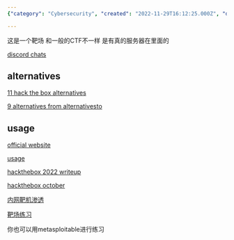 ```yaml
---
{"category": "Cybersecurity", "created": "2022-11-29T16:12:25.000Z", "date": "2022-11-29 16:12:25", "description": "HackTheBox is a cybersecurity platform that provides users with a virtual hacking environment for practice and training. Unlike traditional CTF competitions, HackTheBox features real servers to enhance the learning experience. While there are alternatives such as 11topbestalternatives.com/hack-the-box/ and alternativeto.net/software/hack-the-box/, the platform can be accessed through its official website. Additionally, numerous writeups and guides are available online to assist users in their training.", "modified": "2022-12-05T08:58:58.779Z", "tags": ["cybersecurity", "HackTheBox", "virtual hacking environment", "alternatives", "11topbestalternatives.com/hack-the-box/", "alternativeto.net/software/hack-the-box/", "writeups"], "title": "Hackthebox"}

---
```


这是一个靶场 和一般的CTF不一样 是有真的服务器在里面的

[discord chats](https://discord.gg/senmmDM)

## alternatives

[11 hack the box alternatives](https://www.topbestalternatives.com/hack-the-box/)

[9 alternatives from alternativesto](https://alternativeto.net/software/hack-the-box/)

## usage

[official website](https://www.hackthebox.com/?ref=parrotsec)

[usage](https://blog.csdn.net/qq_45894840/article/details/123613510)

[hackthebox 2022 writeup](https://blog.csdn.net/qq_53263789/article/details/124892879)

[hackthebox october](https://zhuanlan.zhihu.com/p/162809412?utm_id=0)

[内网靶机渗透](https://zhuanlan.zhihu.com/p/371548694?utm_id=0)

[靶场练习](https://zhuanlan.zhihu.com/p/333928748?utm_id=0)

你也可以用metasploitable进行练习
